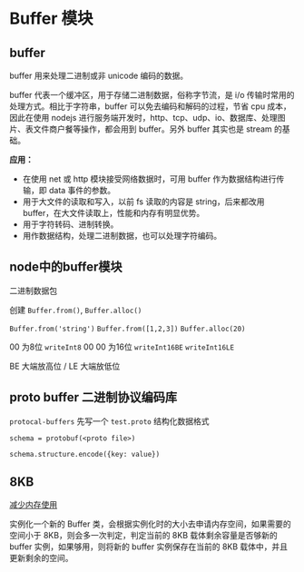 # Buffer 模块

## buffer

buffer 用来处理二进制或非 unicode 编码的数据。

buffer 代表一个缓冲区，用于存储二进制数据，俗称字节流，是 i/o 传输时常用的处理方式。相比于字符串，buffer 可以免去编码和解码的过程，节省 cpu 成本，因此在使用 nodejs 进行服务端开发时，http、tcp、udp、io、数据库、处理图片、表文件商户餐等操作，都会用到 buffer。另外 buffer 其实也是 stream 的基础。

**应用：**

- 在使用 net 或 http 模块接受网络数据时，可用 buffer 作为数据结构进行传输，即 data 事件的参数。
- 用于大文件的读取和写入，以前 fs 读取的内容是 string，后来都改用 buffer，在大文件读取上，性能和内存有明显优势。
- 用于字符转码、进制转换。
- 用作数据结构，处理二进制数据，也可以处理字符编码。

## node中的buffer模块

二进制数据包

创建 `Buffer.from()`, `Buffer.alloc()`

`Buffer.from('string')`
`Buffer.from([1,2,3])`
`Buffer.alloc(20)`

00 为8位 `writeInt8`
00 00 为16位 `writeInt16BE` `writeInt16LE`

BE 大端放高位 / LE 大端放低位

## proto buffer 二进制协议编码库

`protocal-buffers` 先写一个 `test.proto` 结构化数据格式

`schema = protobuf(<proto file>)`

`schema.structure.encode({key: value})`

## 8KB

[减少内存使用](/nodejs/#%E5%87%8F%E5%B0%91%E5%86%85%E5%AD%98%E4%BD%BF%E7%94%A8)

实例化一个新的 Buffer 类，会根据实例化时的大小去申请内存空间，如果需要的空间小于 8KB，则会多一次判定，判定当前的 8KB 载体剩余容量是否够新的 buffer 实例，如果够用，则将新的 buffer 实例保存在当前的 8KB 载体中，并且更新剩余的空间。
